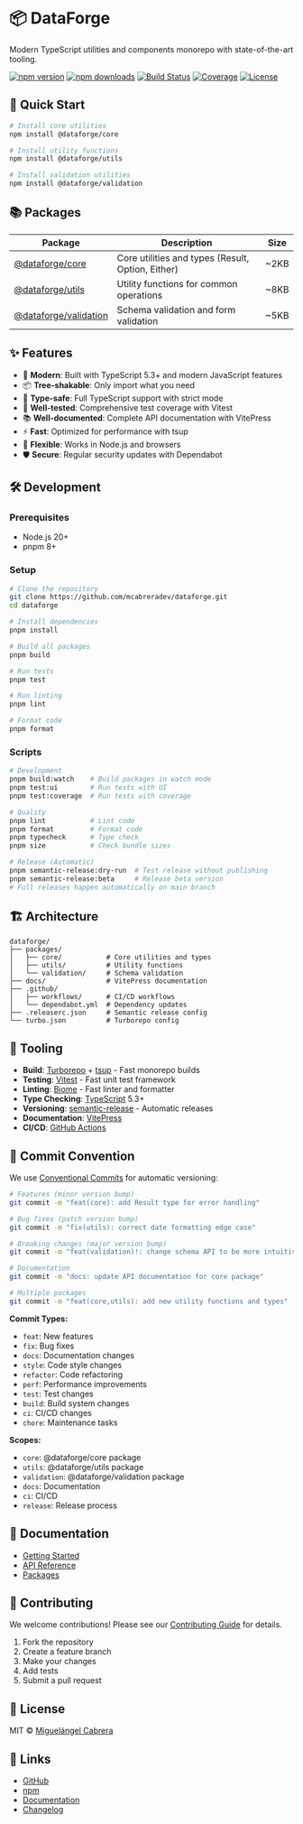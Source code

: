 # 📦 DataForge

Modern TypeScript utilities and components monorepo with state-of-the-art tooling.

[![npm version](https://img.shields.io/npm/v/@dataforge/core.svg)](https://www.npmjs.com/package/@dataforge/core)
[![npm downloads](https://img.shields.io/npm/dm/@dataforge/core.svg)](https://www.npmjs.com/package/@dataforge/core)
[![Build Status](https://github.com/mcabreradev/dataforge/workflows/CI/badge.svg)](https://github.com/mcabreradev/dataforge/actions)
[![Coverage](https://codecov.io/gh/mcabreradev/dataforge/branch/main/graph/badge.svg)](https://codecov.io/gh/mcabreradev/dataforge)
[![License](https://img.shields.io/npm/l/@dataforge/core.svg)](https://github.com/mcabreradev/dataforge/blob/main/LICENSE)

## 🚀 Quick Start

```bash
# Install core utilities
npm install @dataforge/core

# Install utility functions
npm install @dataforge/utils

# Install validation utilities
npm install @dataforge/validation
```

## 📚 Packages

| Package | Description | Size |
|---------|-------------|------|
| [@dataforge/core](./packages/core) | Core utilities and types (Result, Option, Either) | ~2KB |
| [@dataforge/utils](./packages/utils) | Utility functions for common operations | ~8KB |
| [@dataforge/validation](./packages/validation) | Schema validation and form validation | ~5KB |

## ✨ Features

- 🚀 **Modern**: Built with TypeScript 5.3+ and modern JavaScript features
- 📦 **Tree-shakable**: Only import what you need
- 🎯 **Type-safe**: Full TypeScript support with strict mode
- 🧪 **Well-tested**: Comprehensive test coverage with Vitest
- 📚 **Well-documented**: Complete API documentation with VitePress
- ⚡ **Fast**: Optimized for performance with tsup
- 🔧 **Flexible**: Works in Node.js and browsers
- 🛡️ **Secure**: Regular security updates with Dependabot

## 🛠️ Development

### Prerequisites

- Node.js 20+
- pnpm 8+

### Setup

```bash
# Clone the repository
git clone https://github.com/mcabreradev/dataforge.git
cd dataforge

# Install dependencies
pnpm install

# Build all packages
pnpm build

# Run tests
pnpm test

# Run linting
pnpm lint

# Format code
pnpm format
```

### Scripts

```bash
# Development
pnpm build:watch    # Build packages in watch mode
pnpm test:ui        # Run tests with UI
pnpm test:coverage  # Run tests with coverage

# Quality
pnpm lint           # Lint code
pnpm format         # Format code
pnpm typecheck      # Type check
pnpm size           # Check bundle sizes

# Release (Automatic)
pnpm semantic-release:dry-run  # Test release without publishing
pnpm semantic-release:beta     # Release beta version
# Full releases happen automatically on main branch
```

## 🏗️ Architecture

```
dataforge/
├── packages/
│   ├── core/           # Core utilities and types
│   ├── utils/          # Utility functions
│   └── validation/     # Schema validation
├── docs/               # VitePress documentation
├── .github/
│   ├── workflows/      # CI/CD workflows
│   └── dependabot.yml  # Dependency updates
├── .releaserc.json     # Semantic release config
└── turbo.json          # Turborepo config
```

## 🔧 Tooling

- **Build**: [Turborepo](https://turbo.build/) + [tsup](https://tsup.egoist.sh/) - Fast monorepo builds
- **Testing**: [Vitest](https://vitest.dev/) - Fast unit test framework
- **Linting**: [Biome](https://biomejs.dev/) - Fast linter and formatter
- **Type Checking**: [TypeScript](https://www.typescriptlang.org/) 5.3+
- **Versioning**: [semantic-release](https://semantic-release.gitbook.io/) - Automatic releases
- **Documentation**: [VitePress](https://vitepress.dev/)
- **CI/CD**: [GitHub Actions](https://github.com/features/actions)

## 📝 Commit Convention

We use [Conventional Commits](https://www.conventionalcommits.org/) for automatic versioning:

```bash
# Features (minor version bump)
git commit -m "feat(core): add Result type for error handling"

# Bug fixes (patch version bump)
git commit -m "fix(utils): correct date formatting edge case"

# Breaking changes (major version bump)
git commit -m "feat(validation)!: change schema API to be more intuitive"

# Documentation
git commit -m "docs: update API documentation for core package"

# Multiple packages
git commit -m "feat(core,utils): add new utility functions and types"
```

**Commit Types:**
- `feat`: New features
- `fix`: Bug fixes
- `docs`: Documentation changes
- `style`: Code style changes
- `refactor`: Code refactoring
- `perf`: Performance improvements
- `test`: Test changes
- `build`: Build system changes
- `ci`: CI/CD changes
- `chore`: Maintenance tasks

**Scopes:**
- `core`: @dataforge/core package
- `utils`: @dataforge/utils package
- `validation`: @dataforge/validation package
- `docs`: Documentation
- `ci`: CI/CD
- `release`: Release process

## 📖 Documentation

- [Getting Started](https://mcabreradev.github.io/dataforge/)
- [API Reference](https://mcabreradev.github.io/dataforge/api/)
- [Packages](https://mcabreradev.github.io/dataforge/packages/)

## 🤝 Contributing

We welcome contributions! Please see our [Contributing Guide](CONTRIBUTING.md) for details.

1. Fork the repository
2. Create a feature branch
3. Make your changes
4. Add tests
5. Submit a pull request

## 📄 License

MIT © [Miguelángel Cabrera](https://github.com/mcabreradev)

## 🔗 Links

- [GitHub](https://github.com/mcabreradev/dataforge)
- [npm](https://www.npmjs.com/org/dataforge)
- [Documentation](https://mcabreradev.github.io/dataforge/)
- [Changelog](CHANGELOG.md)
